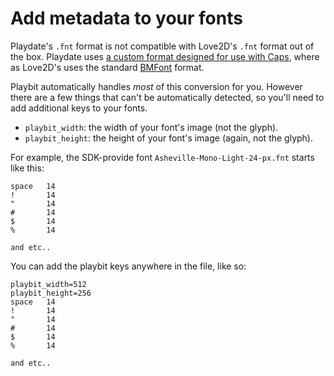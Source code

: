 # Add metadata to your fonts

Playdate's `.fnt` format is not compatible with Love2D's `.fnt` format out of the box. Playdate uses [a custom format designed for use with Caps](https://sdk.play.date/1.9.3/Inside%20Playdate.html#_text), where as Love2D's uses the standard [BMFont](https://www.angelcode.com/products/bmfont/doc/file_format.html) format.

Playbit automatically handles _most_ of this conversion for you. However there are a few things that can't be automatically detected, so you'll need to add additional keys to your fonts.

- `playbit_width`: the width of your font's image (not the glyph).
- `playbit_height`: the height of your font's image (again, not the glyph).

For example, the SDK-provide font `Asheville-Mono-Light-24-px.fnt` starts like this:

```
space	14
!		14
"		14
#		14
$		14
%		14

and etc..
```

You can add the playbit keys anywhere in the file, like so:
```
playbit_width=512
playbit_height=256
space	14
!		14
"		14
#		14
$		14
%		14

and etc..
```